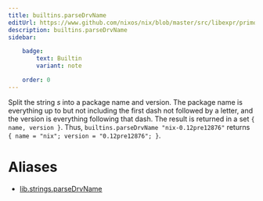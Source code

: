 ```yaml
---
title: builtins.parseDrvName
editUrl: https://www.github.com/nixos/nix/blob/master/src/libexpr/primops.cc
description: builtins.parseDrvName
sidebar:

    badge:
        text: Builtin
        variant: note

    order: 0
---
```


Split the string *s* into a package name and version. The package
name is everything up to but not including the first dash not followed
by a letter, and the version is everything following that dash. The
result is returned in a set `{ name, version }`. Thus,
`builtins.parseDrvName "nix-0.12pre12876"` returns `{ name =
"nix"; version = "0.12pre12876"; }`.


# Aliases

- [lib.strings.parseDrvName](/nix-doc-comments/reference/lib/strings/lib-strings-parseDrvName)


